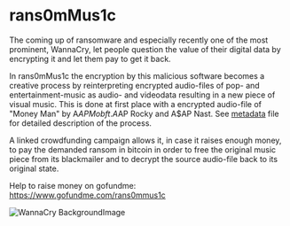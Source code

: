 # rans0mMus1c

The coming up of ransomware and especially recently one of the most prominent, WannaCry, 
let people question the value of their digital data by encrypting it and let them pay to get it back.

In rans0mMus1c the encryption by this malicious software becomes a creative process by reinterpreting encrypted audio-files 
of pop- and entertainment-music as audio- and videodata resulting in a new piece of visual music.
This is done at first place with a encrypted audio-file of "Money Man" by A$AP Mob ft. A$AP Rocky and A$AP Nast.
See [metadata](_meta/metadata.md) file for detailed description of the process. 

A linked crowdfunding campaign allows it, in case it raises enough money, to pay the demanded ransom in bitcoin in order
to free the original music piece from its blackmailer and to decrypt the source audio-file back to its original state.

Help to raise money on gofundme: https://www.gofundme.com/rans0mmus1c 


![WannaCry BackgroundImage](https://raw.githubusercontent.com/digital3mpire/SUPER-INFORMATION-HIGH-MARKET/master/damiantdziwis/rans0mMus1c/_meta/%40WanaDecryptor%40.bmp)
